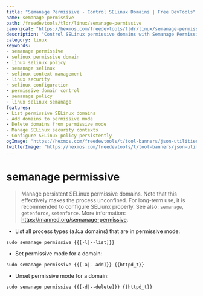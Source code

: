 ```yaml
---
title: "Semanage Permissive - Control SELinux Domains | Free DevTools"
name: semanage-permissive
path: /freedevtools/tldr/linux/semanage-permissive
canonical: "https://hexmos.com/freedevtools/tldr/linux/semanage-permissive/"
description: "Control SELinux permissive domains with Semanage Permissive. Manage security contexts and configure SELinux policy on Linux. Free online tool, no registration required."
category: linux
keywords:
- semanage permissive
- selinux permissive domain
- linux selinux policy
- semanage selinux
- selinux context management
- linux security
- selinux configuration
- permissive domain control
- semanage policy
- linux selinux semanage
features:
- List permissive SELinux domains
- Add domains to permissive mode
- Delete domains from permissive mode
- Manage SELinux security contexts
- Configure SELinux policy persistently
ogImage: "https://hexmos.com/freedevtools/t/tool-banners/json-utilities-banner.png"
twitterImage: "https://hexmos.com/freedevtools/t/tool-banners/json-utilities-banner.png"
---
```


# semanage permissive

> Manage persistent SELinux permissive domains.
> Note that this effectively makes the process unconfined. For long-term use, it is recommended to configure SELiunx properly.
> See also: `semanage`, `getenforce`, `setenforce`.
> More information: <https://manned.org/semanage-permissive>.

- List all process types (a.k.a domains) that are in permissive mode:

`sudo semanage permissive {{[-l|--list]}}`

- Set permissive mode for a domain:

`sudo semanage permissive {{[-a|--add]}} {{httpd_t}}`

- Unset permissive mode for a domain:

`sudo semanage permissive {{[-d|--delete]}} {{httpd_t}}`

